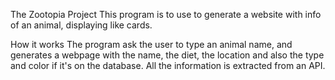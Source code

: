 The Zootopia Project
This program is to use to generate a website with info of an animal, displaying like cards.

How it works
The program ask the user to type an animal name, and generates a webpage with the name,
the diet, the location and also the type and color if it's on the database. All the 
information is extracted from an API.



